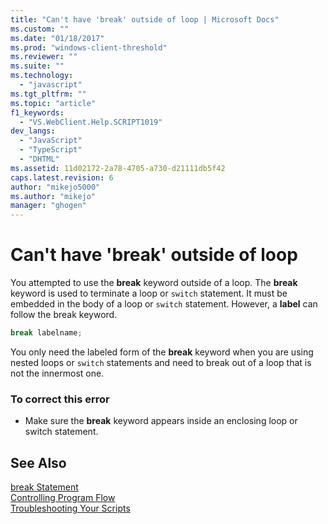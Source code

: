 ```yaml
---
title: "Can't have 'break' outside of loop | Microsoft Docs"
ms.custom: ""
ms.date: "01/18/2017"
ms.prod: "windows-client-threshold"
ms.reviewer: ""
ms.suite: ""
ms.technology: 
  - "javascript"
ms.tgt_pltfrm: ""
ms.topic: "article"
f1_keywords: 
  - "VS.WebClient.Help.SCRIPT1019"
dev_langs: 
  - "JavaScript"
  - "TypeScript"
  - "DHTML"
ms.assetid: 11d02172-2a78-4705-a730-d21111db5f42
caps.latest.revision: 6
author: "mikejo5000"
ms.author: "mikejo"
manager: "ghogen"
---
```

# Can't have 'break' outside of loop
You attempted to use the **break** keyword outside of a loop. The **break** keyword is used to terminate a loop or `switch` statement. It must be embedded in the body of a loop or `switch` statement. However, a **label** can follow the break keyword.  
  
```js
break labelname;  
```  
  
 You only need the labeled form of the **break** keyword when you are using nested loops or `switch` statements and need to break out of a loop that is not the innermost one.  
  
### To correct this error  
  
-   Make sure the **break** keyword appears inside an enclosing loop or switch statement.  
  
## See Also  
 [break Statement](../../javascript/reference/break-statement-javascript.md)   
 [Controlling Program Flow](../../javascript/controlling-program-flow-javascript.md)   
 [Troubleshooting Your Scripts](../../javascript/advanced/troubleshooting-your-scripts-javascript.md)